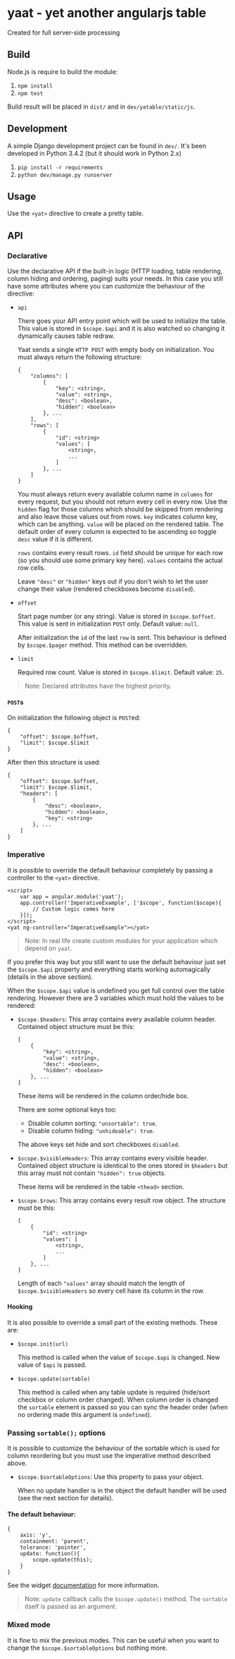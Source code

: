 # yaat - yet another angularjs table
Created for full server-side processing

## Build
Node.js is require to build the module:

1. `npm install`
2. `npm test`

Build result will be placed in `dist/` and in `dev/yatable/static/js`.

## Development

A simple Django development project can be found in `dev/`.
It's been developed in Python 3.4.2 (but it should work in Python 2.x) 

1. `pip install -r requirements`
2. `python dev/manage.py runserver`

## Usage

Use the `<yat>` directive to create a pretty table. 

## API

### Declarative
Use the declarative API if the built-in logic (HTTP loading, table rendering, column
hiding and ordering, paging) suits your needs. In this case you still have some attributes
where you can customize the behaviour of the directive:

-   `api`

    There goes your API entry point which will be used to initialize the table. This
    value is stored in `$scope.$api` and it is also watched so changing it dynamically
    causes table redraw.
    
    Yaat sends a single `HTTP POST` with empty body on initialization.
    You must always return the following structure:
    
    ```
    {
        "columns": [
            {
                "key": <string>,
                "value": <string>,
                "desc": <boolean>,
                "hidden": <boolean>
            }, ...
        ],
        "rows": [
            {
                "id": <string>
                "values": [
                    <string>,
                    ...
                ] 
            }, ...
        ]
    }
    ```
    
    You must always return every available column name in `columns` for every request,
    but you should not return every cell in every row. Use the `hidden` flag for those
    columns which should be skipped from rendering and also leave those values out from
    rows.
    `key` indicates column key, which can be anything. `value` will be placed on the
    rendered table.
    The default order of every column is expected to be ascending so toggle `desc` value
    if it is different.
    
    `rows` contains every result rows. `id` field should be unique for each row
    (so you should use some primary key here). `values` contains the actual row cells.
    
    Leave `"desc"` or `"hidden"` keys out if you don't wish to let the user change their
    value (rendered checkboxes become `disabled`).
    
-   `offset`
    
    Start page number (or any string). Value is stored in `$scope.$offset`. This value is
    sent in initialization `POST` only. Default value: `null`.
    
    After initialization the `id` of the last `row` is sent. This behaviour is defined by
    `$scope.$pager` method. This method can be overridden.
    
-   `limit`

    Required row count. Value is stored in `$scope.$limit`. Default value: `25`.
    
> Note: Declared attributes have the highest priority.

#### `POST`s

On initialization the following object is `POST`ed:

```
{
    "offset": $scope.$offset,
    "limit": $scope.$limit
}
```

After then this structure is used:

```
{
    "offset": $scope.$offset,
    "limit": $scope.$limit,
    "headers": [
        {
            "desc": <boolean>,
            "hidden": <boolean>,
            "key": <string>
        }, ...
    ]
}
```

### Imperative
It is possible to override the default behaviour completely by passing a controller to the
`<yat>` directive.

```
<script>
    var app = angular.module('yaat');
    app.controller('ImperativeExample', ['$scope', function($scope){
        // Custom logic comes here
    }]);
</script>
<yat ng-controller="ImperativeExample"></yat>
```

> Note: In real life create custom modules for your application which depend on `yaat`.

If you prefer this way but you still want to use the default behaviour just set
the `$scope.$api` property and everything starts working automagically (details in the
above section).

When the `$scope.$api` value is undefined you get full control over the table rendering.
However there are 3 variables which must hold the values to be rendered:

-   `$scope.$headers`: This array contains every available column header. Contained object
    structure must be this:

    ```
    [
        {
            "key": <string>,
            "value": <string>,
            "desc": <boolean>,
            "hidden": <boolean>
        }, ...
    ]
    ```

    These items will be rendered in the column order/hide box.
    
    There are some optional keys too:
    -   Disable column sorting: `"unsortable": true`.
    -   Disable column hiding: `"unhideable": true`.
    
    The above keys set hide and sort checkboxes `disabled`. 
    
-   `$scope.$visibleHeaders`: This array contains every visible header. Contained object
    structure is identical to the ones stored in `$headers` but this array must not
    contain `"hidden": true` objects.
    
    These items will be rendered in the table `<thead>` section.
    
-   `$scope.$rows`: This array contains every result row object. The structure must be 
     this:
    
    ```
    [
        {
            "id": <string>
            "values": [
                <string>,
                ...
            ] 
        }, ...
    ]
    ```
    
    Length of each `"values"` array should match the length of `$scope.$visibleHeaders`
    so every cell have its column in the row.
    
#### Hooking
It is also possible to override a small part of the existing methods. These are:

-   `$scope.init(url)`

    This method is called when the value of `$scope.$api` is changed. New value of
    `$api` is passed.
    
-   `$scope.update(sortable)`

    This method is called when any table update is required (hide/sort checkbox or
    column order changed). When column order is changed the `sortable` element is
    passed so you can sync the header order (when no ordering made this argument is
    `undefined`).

### Passing `sortable();` options

It is possible to customize the behaviour of the sortable which is used for column
reordering but you must use the imperative method described above.

-   `$scope.$sortableOptions`: Use this property to pass your object.
    
    When no update handler is in the object the default handler will be used
    (see the next section for details).
    
#### The default behaviour:

```
{
    axis: 'y',
    containment: 'parent',
    tolerance: 'pointer',
    update: function(){
        scope.update(this);
    }
}
```

See the widget [documentation](http://api.jqueryui.com/sortable/) for more information.

> Note: `update` callback calls the `$scope.update()` method. The `sortable` itself
is passed as an argument.
    
### Mixed mode
It is fine to mix the previous modes. This can be useful when you want to change 
the `$scope.$sortableOptions` but nothing more.